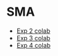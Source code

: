 # SMA

- [Exp 2 colab](https://colab.research.google.com/drive/130ZGHI4vSluWZMWKwEwyyqavoSoeYmfg)
- [Exp 3 colab](https://colab.research.google.com/drive/1qTRpdtAfKh3j-xEoxfKPmW_vttTJe78N)
- [Exp 4 colab](https://colab.research.google.com/drive/1nrh1jlyMxFXN6ih8iTh0Mj4ffwOIz64e)
